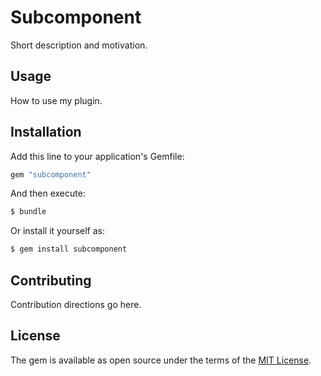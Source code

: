 # Subcomponent
Short description and motivation.

## Usage
How to use my plugin.

## Installation
Add this line to your application's Gemfile:

```ruby
gem "subcomponent"
```

And then execute:
```bash
$ bundle
```

Or install it yourself as:
```bash
$ gem install subcomponent
```

## Contributing
Contribution directions go here.

## License
The gem is available as open source under the terms of the [MIT License](https://opensource.org/licenses/MIT).
